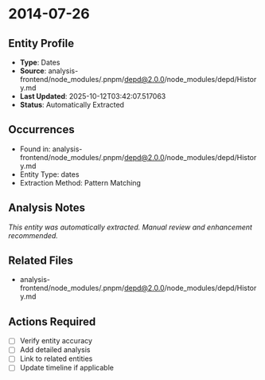 # 2014-07-26

## Entity Profile
- **Type**: Dates
- **Source**: analysis-frontend/node_modules/.pnpm/depd@2.0.0/node_modules/depd/History.md
- **Last Updated**: 2025-10-12T03:42:07.517063
- **Status**: Automatically Extracted

## Occurrences
- Found in: analysis-frontend/node_modules/.pnpm/depd@2.0.0/node_modules/depd/History.md
- Entity Type: dates
- Extraction Method: Pattern Matching

## Analysis Notes
*This entity was automatically extracted. Manual review and enhancement recommended.*

## Related Files
- analysis-frontend/node_modules/.pnpm/depd@2.0.0/node_modules/depd/History.md

## Actions Required
- [ ] Verify entity accuracy
- [ ] Add detailed analysis
- [ ] Link to related entities
- [ ] Update timeline if applicable
